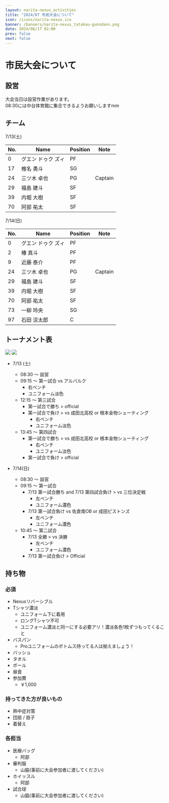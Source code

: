 ```yaml
---
layout: narita-nexus_activities
title: "2024/07 市民大会について"
icon: /icons/narita-nexus.ico
banner: /banners/narita-nexus_tatakau-gunndann.png
date: 2024/06/17 02:00
prev: false
next: false
---
```


# 市民大会について
## 設営
大会当日は設営作業があります。  
08:30には中台体育館に集合できるようお願いしますmm  

## チーム
7/13(土)

|No.|Name|Position|Note|
|-|-|-|-|
|0|グエン ドゥク ズィ|PF||
|17|椎名 勇斗|SG||
|24|三ツ木 卓也|PG|Captain|
|29|福島 建斗|SF||
|39|内堀 大樹|SF||
|70|阿部 祐太|SF||


7/14(日)

|No.|Name|Position|Note|
|-|-|-|-|
|0|グエン ドゥク ズィ|PF||
|2|椿 真斗|PF||
|9|近藤 泰介|PF||
|24|三ツ木 卓也|PG|Captain|
|29|福島 建斗|SF||
|39|内堀 大樹|SF||
|70|阿部 祐太|SF||
|73|一柳 玲央|SG||
|97|石田 涼太郎|C||


## トーナメント表
![](/nexus/2024-07-13/tournament.jpg)
![](/nexus/2024-07-13/official.jpg)

- 7/13 (土)
  - 08:30 ～ 設営
  - 09:15 ～ 第一試合 vs アルバルク
    - 右ベンチ
    - ユニフォーム淡色
  - 12:15 ～ 第三試合
    - 第一試合で勝ち > official
    - 第一試合で負け > vs 成田北高校 or 根本金物シューティング
      - 右ベンチ
      - ユニフォーム淡色
  - 13:45 ～ 第四試合
    - 第一試合で勝ち > vs 成田北高校 or 根本金物シューティング
      - 右ベンチ
      - ユニフォーム淡色
    - 第一試合で負け > official

- 7/14(日)
  - 08:30 ～ 設営
  - 09:15 ～ 第一試合
    - 7/13 第一試合勝ち and 7/13 第四試合負け > vs 三位決定戦
        - 左ベンチ
        - ユニフォーム濃色
    - 7/13 第一試合負け vs 佐倉南OB or 成田ピストンズ
        - 左ベンチ
        - ユニフォーム濃色
  - 10:45 ～ 第二試合
    - 7/13 全勝 > vs 決勝 
      - 左ベンチ
      - ユニフォーム濃色
    - 7/13 第一試合負け > Official

## 持ち物
### 必須
- Nexusリバーシブル
- Tシャツ濃淡
  - ユニフォーム下に着用
  - ロングTシャツ不可
  - ユニフォーム濃淡と同一にする必要アリ！濃淡各色1枚ずつもってくること
- バスパン
  - Proユニフォームのボトムス持ってる人は揃えましょう！
- バッシュ
- タオル
- ボール
- 昼食
- 参加費
  - ￥1,000

### 持ってきた方が良いもの
- 熱中症対策
- 団扇 / 扇子
- 着替え

### 各担当
- 医療バッグ
  - 阿部
- 審判服
  - 山脇(事前に大会参加者に渡してください)
- ホイッスル
  - 阿部
- 試合球
  - 山脇(事前に大会参加者に渡してください)